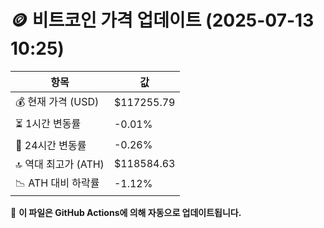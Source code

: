 # 🪙 비트코인 가격 업데이트 (2025-07-13 10:25)

| 항목                | 값 |
|--------------------|----------------|
| 💰 현재 가격 (USD) | $117255.79 |
| ⏳ 1시간 변동률    | -0.01% |
| 📆 24시간 변동률   | -0.26% |
| 🔝 역대 최고가 (ATH) | $118584.63 |
| 📉 ATH 대비 하락률 | -1.12% |

🔄 **이 파일은 GitHub Actions에 의해 자동으로 업데이트됩니다.**
